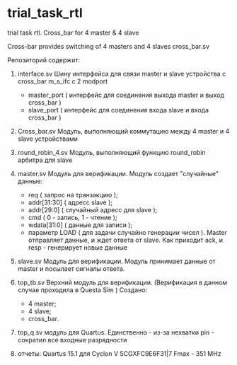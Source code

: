 # trial_task_rtl
trial task rtl. Cross_bar for 4 master &amp; 4 slave

Cross-bar provides switching of 4 masters and 4 slaves
cross_bar.sv

Репозиторий содержит:
1)  interface.sv
    Шину интерфейса для связи master и slave  устройства с cross_bar
    m_s_ifc
    c 2 modport
    -  master_port  ( интерфейс для соединения выхода master и выход cross_bar )
    -  slave_port   ( интерфейс для соединения входа slave и входа cross_bar )
    
2)  Cross_bar.sv
    Модуль, выполняющий коммутацию между 4 master  и 4 slave устройствами
    
3)  round_robin_4.sv
    Модуль, выполняющий функцию round_robin арбитра для slave

4)  master.sv
    Модуль для верификации. Модуль создает "случайные" данные:
    - req           ( запрос на транзакцию );
    - addr[31:30]   ( адресс slave );
    - addr[29:0]    ( случайный адресс для slave );
    - cmd           ( 0 - запись, 1 - чтение );
    - wdata[31:0]   ( данные для записи );
    - параметр LOAD ( для задачи случайно генерации чисел ).
    Master отправляет данные, и ждет ответа от slave. Как приходит ack, и resp - генерирует новые данные

5)  slave.sv
    Модуль для верификации. Модуль принимает данные от master и посылает сигналы ответа.

6)  top_tb.sv 
    Верхний модуль для верификации. (Верификация в данном случае проходила в Questa Sim )
    Создано:
    - 4 master;
    - 4 slave;
    - cross_bar.
7)  top_q.sv
    модуль для Quartus. Единственно - из-за нехватки pin - сократил все входные разрядности 
    
8)  отчеты:
    Quartus 15.1 для Cyclon V 5CGXFC9E6F31|7 
    Fmax - 351 MHz
    
 
